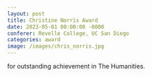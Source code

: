 ```yaml
---
layout: post
title: Christine Norris Award
date: 2023-05-01 00:00:00 -0000
conferer: Revelle College, UC San Diego
categories: award
image: /images/chris_norris.jpg
---
```

for outstanding achievement in The Humanities.